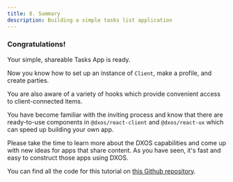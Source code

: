 ```yaml
---
title: 8. Summary
description: Building a simple tasks list application
---
```


### Congratulations!

Your simple, shareable Tasks App is ready.

Now you know how to set up an instance of `Client`, make a profile, and create parties.

You are also aware of a variety of hooks which provide convenient access to client-connected items.

You have become familiar with the inviting process and know that there are ready-to-use components in `@dxos/react-client` and `@dxos/react-ux` which can speed up building your own app.

Please take the time to learn more about the DXOS capabilities and come up with new ideas for apps that share content. As you have seen, it's fast and easy to construct those apps using DXOS.

You can find all the code for this tutorial on [this Github repository](https://github.com/dxos/dxos-tutorial-tasks-app).
